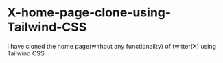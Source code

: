 # X-home-page-clone-using-Tailwind-CSS
I have cloned the home page(without any functionality)  of twitter(X) using Tailwind CSS
